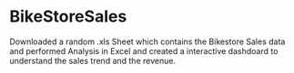 # BikeStoreSales

Downloaded a random .xls Sheet which contains the Bikestore Sales data and performed Analysis in Excel and created a interactive dashdoard to understand the sales trend and the revenue.
